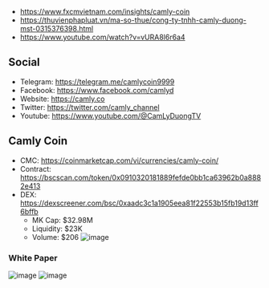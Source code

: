 - https://www.fxcmvietnam.com/insights/camly-coin
- https://thuvienphapluat.vn/ma-so-thue/cong-ty-tnhh-camly-duong-mst-0315376398.html
- https://www.youtube.com/watch?v=vURA8l6r6a4

## Social
- Telegram: https://telegram.me/camlycoin9999
- Facebook: https://www.facebook.com/camlyd
- Website: https://camly.co
- Twitter: https://twitter.com/camly_channel
- Youtube: https://www.youtube.com/@CamLyDuongTV

## Camly Coin
- CMC: https://coinmarketcap.com/vi/currencies/camly-coin/
- Contract: https://bscscan.com/token/0x0910320181889fefde0bb1ca63962b0a8882e413
- DEX: https://dexscreener.com/bsc/0xaadc3c1a1905eea81f22553b15fb19d13ff6bffb
  - MK Cap: $32.98M
  - Liquidity: $23K
  - Volume: $206
![image](https://github.com/user-attachments/assets/5c4dedb5-456c-4e91-a35b-2724be953939)

### White Paper
![image](https://github.com/user-attachments/assets/da5aa67d-d4c3-4b64-8f8e-095bad194df1)
![image](https://github.com/user-attachments/assets/dde990ec-6bbd-41d1-be71-d60c00d44c27)
